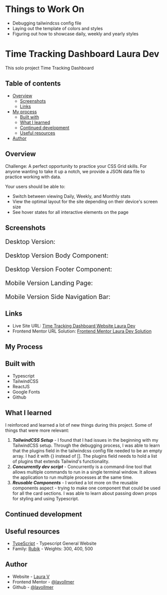 # Things to Work On

- Debugging tailwindcss config file
- Laying out the template of colors and styles
- Figuring out how to showcase daily, weekly and yearly styles

# Time Tracking Dashboard Laura Dev

This solo project Time Tracking Dashboard

## Table of contents

- [Overview](#overview)
  - [Screenshots](#screenshots)
  - [Links](#links)
- [My process](#my-process)
  - [Built with](#built-with)
  - [What I learned](#what-i-learned)
  - [Continued development](#continued-development)
  - [Useful resources](#useful-resources)
- [Author](#author)

## Overview

Challenge: A perfect opportunity to practice your CSS Grid skills. For anyone wanting to take it up a notch, we provide a JSON data file to practice working with data.

Your users should be able to:

- Switch between viewing Daily, Weekly, and Monthly stats
- View the optimal layout for the site depending on their device's screen size
- See hover states for all interactive elements on the page

## Screenshots

<p style="font-size:20px;">Desktop Version:</p>



<p style="font-size:20px;">Desktop Version Body Component:</p>



<p style="font-size:20px;">Desktop Version Footer Component:</p>



<p style="font-size:20px;">Mobile Version Landing Page:</p>



<p style="font-size:20px;">Mobile Version Side Navigation Bar:</p>



## Links

- Live Site URL: [Time Tracking Dashboard Website Laura Dev]()
- Frontend Mentor URL Solution: [Frontend Mentor Laura Dev Solution]()

## My Process


## Built with

- Typescript
- TailwindCSS
- ReactJS
- Google Fonts
- Github

## What I learned

I reinforced and learned a lot of new things during this project. Some of things that were more relevant:

1. **_TailwindCSS Setup_** - I found that I had issues in the beginning with my TailwindCSS setup. Through the debugging process, I was able to learn that the plugins field in the tailwindcss config file needed to be an empty array. I had it with {} instead of []. The plugins field needs to hold a list of plugins that extends Tailwind's functionality.
2. **_Concurrently dev script_** - Concurrently is a command-line tool that allows multiple commands to run in a single terminal window. It allows the application to run multiple processes at the same time. 
3. **_Reusable Components_** - I worked a lot more on the reusable components aspect - trying to make one component that could be used for all the card sections. I was able to learn about passing down props for styling and using Typescript.


## Continued development


## Useful resources

- [TypeScript](https://www.typescriptlang.org/) - Typescript General Website
- Family: [Rubik](https://fonts.google.com/specimen/Rubik) - Weights: 300, 400, 500

## Author

- Website - [Laura V](www.lauradeveloper.com)
- Frontend Mentor - [@lavollmer](https://www.frontendmentor.io/profile/lavollmer)
- Github - [@lavollmer](https://github.com/lavollmer)